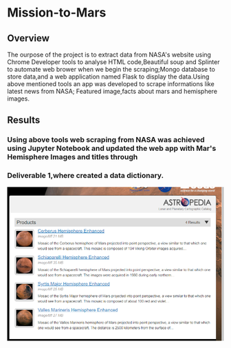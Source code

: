 # Mission-to-Mars
## Overview
   The ourpose of the project is to extract data from NASA's website using Chrome Developer tools to analyse HTML code,Beautiful soup and Splinter to automate web brower when we begin the scraping;Mongo database to store data,and a web application named Flask to display the data.Using above  mentioned tools an app was developed to scrape informations like latest news from NASA; Featured image,facts about mars and hemisphere images.
   
## Results
### Using above tools web scraping from NASA was achieved using Jupyter Notebook and updated the web app with Mar's Hemisphere Images and titles through 
### Deliverable 1,where created a data dictionary.

![challenge_del1.png](Challenge_images/challenge_del1.png)
